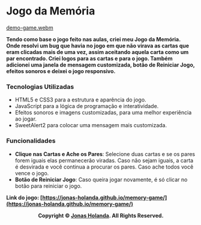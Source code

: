 # Jogo da Memória

[demo-game.webm](https://github.com/jonas-holanda/memory-game/assets/138180385/45c2618e-f0e1-4257-bec8-ea3f5c7edf3b)


**Tendo como base o jogo feito nas aulas, criei meu Jogo da Memória. Onde resolvi um bug que havia no jogo em que não virava as cartas que eram clicadas mais de uma vez, assim aceitando aquela carta como um par encontrado. Criei logos para as cartas e para o jogo. Também adicionei uma janela de mensagem customizada, botão de Reiniciar Jogo, efeitos sonoros e deixei o jogo responsivo.**

### Tecnologias Utilizadas

- HTML5 e CSS3 para a estrutura e aparência do jogo.
- JavaScript para a lógica de programação e interatividade.
- Efeitos sonoros e imagens customizadas, para uma melhor experiência ao jogar.
- SweetAlert2 para colocar uma mensagem mais customizada.

### Funcionalidades

- **Clique nas Cartas e Ache os Pares**: Selecione duas cartas e se os pares forem iguais elas permanecerão viradas. Caso não sejam iguais, a carta é desvirada e você continua a procurar os pares. Caso ache todos você vence o jogo.
- **Botão de Reiniciar Jogo**: Caso queira jogar novamente, é só clicar no botão para reiniciar o jogo.

**Link do jogo: [https://jonas-holanda.github.io/memory-game/](https://jonas-holanda.github.io/memory-game/)**

<p align="center">
    <strong>Copyright © <a href="https://github.com/jonas-holanda" target="_blank">Jonas Holanda</a>. All Rights Reserved.</strong>
</p>
